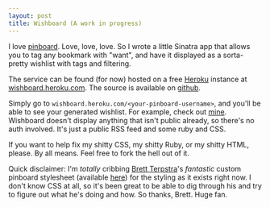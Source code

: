 ```yaml
---
layout: post
title: Wishboard (A work in progress)
---
```


I love [pinboard][]. Love, love, love. So I wrote a little Sinatra app that allows you to tag any bookmark with "want", and have it displayed as a sorta-pretty wishlist with tags and filtering.

The service can be found (for now) hosted on a free [Heroku][] instance at [wishboard.heroku.com][]. The source is available on [github][].

Simply go to `wishboard.heroku.com/<your-pinboard-username>`, and you'll be able to see your generated wishlist. For example, check out [mine][my_wishboard]. Wishboard doesn't display anything that isn't public already, so there's no auth involved. It's just a public RSS feed and some ruby and CSS.

If you want to help fix my shitty CSS, my shitty Ruby, or my shitty HTML, please. By all means. Feel free to fork the hell out of it.

Quick disclaimer: I'm _totally_ cribbing [Brett Terpstra][]'s _fantastic_ custom pinboard stylesheet (available [here][bt-pinboard]) for the styling as it exists right now. I don't know CSS at all, so it's been great to be able to dig through his and try to figure out what he's doing and how. So thanks, Brett. Huge fan.

[pinboard]: http://www.pinboard.in
[Heroku]: http://www.heroku.com
[wishboard.heroku.com]: http://wishboard.heroku.com
[github]: http://www.github.com/gfontenot/wishboard
[my_wishboard]: http://wishboard.heroku.com/gfontenot
[Brett Terpstra]: http://brettterpstra.com/
[bt-pinboard]: http://brettterpstra.com/pinboard-redesign-experiment/